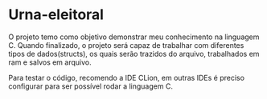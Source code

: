 # Urna-eleitoral
O projeto temo como objetivo demonstrar meu conhecimento na linguagem C. Quando finalizado, o projeto será capaz de trabalhar com diferentes tipos de dados(structs), os quais serão trazidos do arquivo, trabalhados em ram e salvos em arquivo. 

Para testar o código, recomendo a IDE CLion, em outras IDEs é preciso configurar para ser possível rodar a linguagem C.
